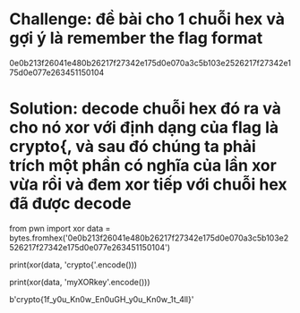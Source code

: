 # Challenge: đề bài cho 1 chuỗi hex và gợi ý là remember the flag format

0e0b213f26041e480b26217f27342e175d0e070a3c5b103e2526217f27342e175d0e077e263451150104

# Solution: decode chuỗi hex đó ra và cho nó xor với định dạng của flag là crypto{, và sau đó chúng ta phải trích một phần có nghĩa của lần xor vừa rồi và đem xor tiếp với chuỗi hex đã được decode
from pwn import xor
data = bytes.fromhex('0e0b213f26041e480b26217f27342e175d0e070a3c5b103e2526217f27342e175d0e077e263451150104')

print(xor(data, 'crypto{'.encode()))

print(xor(data, 'myXORkey'.encode()))

b'crypto{1f_y0u_Kn0w_En0uGH_y0u_Kn0w_1t_4ll}'
